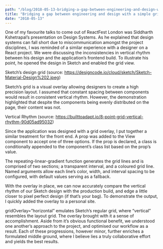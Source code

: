 ```yaml
---
path: "/blog/2018-05-13-bridging-a-gap-between-engineering-and-design-with-a-simple-grid-overlay"
title: "Bridging a gap between engineering and design with a simple grid overlay"
date: "2018-05-13"
---
```


One of my favourite talks to come out of ReactFest London was Siddharth Kshetrapal’s presentation on Design Systems. As he explained that design systems can fall short due to miscommunication amongst the project disciplines, I was reminded of a similar experience with a designer on a React project. We were discussing the inconsistencies in vertical rhythm between his design and the application’s frontend build. To illustrate his point, he opened the design in Sketch and enabled the grid view.

Sketch’s design grid (source: https://designcode.io/cloud/sketch/Sketch-Material-Design%202.jpeg)

Sketch’s grid is a visual overlay allowing designers to create a high precision layout. I assumed that constant spacing between components would result in consistent vertical rhythm. However, the demonstration highlighted that despite the components being evenly distributed on the page, their content was not.

Vertical Rhythm (source: https://builttoadapt.io/8-point-grid-vertical-rhythm-90d05ad95032)

Since the application was designed with a grid overlay, I put together a similar treatment for the front end. A prop was added to the View component to accept one of three options. If the prop is declared, a class is conditionally appended to the component’s class list based on the prop’s value.

The repeating-linear-gradient function generates the grid lines and is comprised of two sections; a transparent interval, and a coloured grid line. Named arguments allow each line’s color, width, and interval spacing to be configured, with default values serving as a fallback.

With the overlay in place, we can now accurately compare the vertical rhythm of our Sketch design with the production build, and edge a little closer to pixel perfect design (if that’s your bag). To demonstrate the output, I quickly added the overlay to a personal site.

gridOverlay=”horizontal” emulates Sketch’s regular grid, where “vertical” resembles the layout grid.
The overlay brought with it a sense of accomplishment. Aside from it’s obvious functional benefit, we understood one another’s approach to the project, and optimised our workflow as a result. Each of these progressions, however minor, further enriches a formulated middle ground, where I believe lies a truly collaborative effort and yields the best results.
